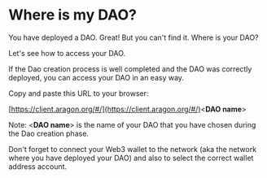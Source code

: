 # Where is my DAO?

You have deployed a DAO. Great! But you can't find it. Where is your DAO?&#x20;

Let's see how to access your DAO.

If the Dao creation process is well completed and the DAO was correctly deployed, you can access your DAO in an easy way.&#x20;

Copy and paste this URL to your browser:

[https://client.aragon.org/#/](https://client.aragon.org/#/)<**DAO name**>

Note: <**DAO name**> is the name of your DAO that you have chosen during the Dao creation phase.

Don't forget to connect your Web3 wallet to the network (aka the network where you have deployed your DAO) and also to select the correct wallet address account.

